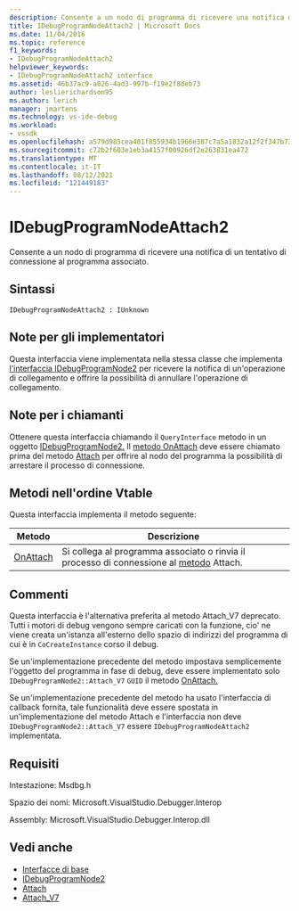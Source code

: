 ```yaml
---
description: Consente a un nodo di programma di ricevere una notifica di un tentativo di connessione al programma associato.
title: IDebugProgramNodeAttach2 | Microsoft Docs
ms.date: 11/04/2016
ms.topic: reference
f1_keywords:
- IDebugProgramNodeAttach2
helpviewer_keywords:
- IDebugProgramNodeAttach2 interface
ms.assetid: 46b37ac9-a026-4ad3-997b-f19e2f8deb73
author: leslierichardson95
ms.author: lerich
manager: jmartens
ms.technology: vs-ide-debug
ms.workload:
- vssdk
ms.openlocfilehash: a579d985cea401f855934b1966e387c7a5a1832a12f2f347b734f6a7e035f7f4
ms.sourcegitcommit: c72b2f603e1eb3a4157f00926df2e263831ea472
ms.translationtype: MT
ms.contentlocale: it-IT
ms.lasthandoff: 08/12/2021
ms.locfileid: "121449183"
---
```

# <a name="idebugprogramnodeattach2"></a>IDebugProgramNodeAttach2
Consente a un nodo di programma di ricevere una notifica di un tentativo di connessione al programma associato.

## <a name="syntax"></a>Sintassi

```
IDebugProgramNodeAttach2 : IUnknown
```

## <a name="notes-for-implementers"></a>Note per gli implementatori
 Questa interfaccia viene implementata nella stessa classe che implementa [l'interfaccia IDebugProgramNode2](../../../extensibility/debugger/reference/idebugprogramnode2.md) per ricevere la notifica di un'operazione di collegamento e offrire la possibilità di annullare l'operazione di collegamento.

## <a name="notes-for-callers"></a>Note per i chiamanti
 Ottenere questa interfaccia chiamando il `QueryInterface` metodo in un oggetto [IDebugProgramNode2.](../../../extensibility/debugger/reference/idebugprogramnode2.md) Il [metodo OnAttach](../../../extensibility/debugger/reference/idebugprogramnodeattach2-onattach.md) deve essere chiamato prima del metodo [Attach](../../../extensibility/debugger/reference/idebugengine2-attach.md) per offrire al nodo del programma la possibilità di arrestare il processo di connessione.

## <a name="methods-in-vtable-order"></a>Metodi nell'ordine Vtable
 Questa interfaccia implementa il metodo seguente:

|Metodo|Descrizione|
|------------|-----------------|
|[OnAttach](../../../extensibility/debugger/reference/idebugprogramnodeattach2-onattach.md)|Si collega al programma associato o rinvia il processo di connessione al [metodo](../../../extensibility/debugger/reference/idebugengine2-attach.md) Attach.|

## <a name="remarks"></a>Commenti
 Questa interfaccia è l'alternativa [](../../../extensibility/debugger/reference/idebugprogramnode2-attach-v7.md) preferita al metodo Attach_V7 deprecato. Tutti i motori di debug vengono sempre caricati con la funzione, cio' ne viene creata un'istanza all'esterno dello spazio di indirizzi del programma di cui è in `CoCreateInstance` corso il debug.

 Se un'implementazione precedente del metodo impostava semplicemente l'oggetto del programma in fase di debug, deve essere implementato solo `IDebugProgramNode2::Attach_V7` `GUID` il metodo [OnAttach.](../../../extensibility/debugger/reference/idebugprogramnodeattach2-onattach.md)

 Se un'implementazione precedente del metodo ha usato l'interfaccia di callback fornita, tale funzionalità deve essere spostata in un'implementazione del metodo Attach e l'interfaccia non deve `IDebugProgramNode2::Attach_V7` essere [](../../../extensibility/debugger/reference/idebugengine2-attach.md) `IDebugProgramNodeAttach2` implementata.

## <a name="requirements"></a>Requisiti
 Intestazione: Msdbg.h

 Spazio dei nomi: Microsoft.VisualStudio.Debugger.Interop

 Assembly: Microsoft.VisualStudio.Debugger.Interop.dll

## <a name="see-also"></a>Vedi anche
- [Interfacce di base](../../../extensibility/debugger/reference/core-interfaces.md)
- [IDebugProgramNode2](../../../extensibility/debugger/reference/idebugprogramnode2.md)
- [Attach](../../../extensibility/debugger/reference/idebugengine2-attach.md)
- [Attach_V7](../../../extensibility/debugger/reference/idebugprogramnode2-attach-v7.md)
